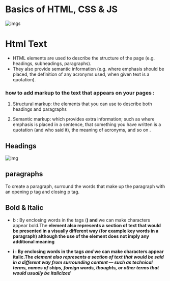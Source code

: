 # Basics of HTML, CSS & JS

![imgs](https://cdn1.iconfinder.com/data/icons/media-agency-malibu-vol-2/128/HTML-JS-CSS-512.png)

# Html Text

*  HTML elements are used to describe the structure of 
the page (e.g. headings, subheadings, paragraphs).
* They also provide semantic information (e.g. where emphasis should be placed, the definition of any acronyms used, when given text is a quotation).

### how to add markup to the text that appears on your pages : 


 1.  Structural markup: the elements that you can use to 
describe both headings and paragraphs

 2.  Semantic markup: which provides extra information; such as where emphasis is placed in a sentence, that something you have written is a quotation (and who said it), the meaning of acronyms, and so on .

 ## Headings 
 ![img](C:\Users\Student\Desktop\33.png)
 



 ## paragraphs
To create a paragraph, surround the words that make up the paragraph with an opening p tag and closing p tag.






## Bold & Italic
* b :
By enclosing words in the tags (<b>) and </b> we can make 
characters appear bold.The <b> element also represents 
a section of text that would be presented in a visually different way (for example key words in a paragraph) although the use of the <b> element does not imply any additional meaning

* i :
By enclosing words in the tags <i> and </i> we can make 
characters appear italic.The <i> element also represents 
a section of text that would be said in a different way from surrounding content — such as technical terms, names of ships, foreign words, thoughts, or other terms that would usually be italicized




